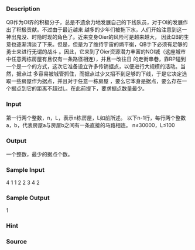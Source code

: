 
### Description

QB作为OI界的积极分子，总是不遗余力地发展自己的下线队员，对于OI的发展作出了积极贡献。不过由于最近越来
越多的少年们被拖下水，人们开始注意到这一神出鬼没、时隐时现的角色了。近来变身Oier的风险可是越来越大，
因此QB的生意也逐渐清淡了下来。但是，但是为了维持宇宙的熵平衡，QB手下必须有足够的勇士来进行无谓的战斗
。因此，它来到了Oier资源潜力丰富的NOI城（这座城市中任意两栋房屋有且仅有一条路径相连），并且一改往日
的走街串巷，靠RP碰到一个是一个的方式，这次它准备设立许多传销据点，以便进行大规模的活动。当然，据点过
多容易被城管抓住，而据点过少又招不到足够的下线，于是它决定选取一些房屋作为据点，并且对于任意一栋房屋
，要么它本身是据点，要么存在一个据点到它的距离不超过L。在此前提下，要求据点数量最少。


### Input

第一行两个整数，n，L，表示n栋房屋，L如前所述。
以下n-1行，每行两个整数a，b，代表房屋a与房屋b之间有一条直接的马路相连。
n≤30000，L≤100



### Output
一个整数，最少的据点个数。

### Sample Input
4 1
1 2
2 3
4 2
### Sample Output
1
### Hint

### Source
